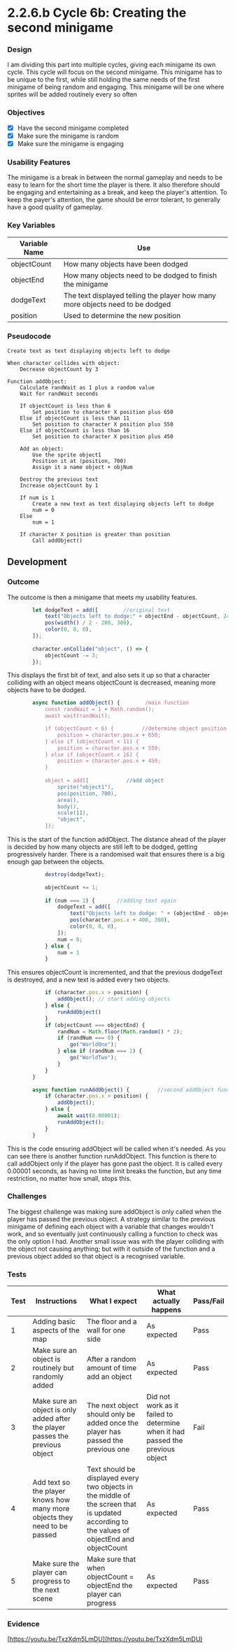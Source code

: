 # 2.2.6.b Cycle 6b: Creating the second minigame

### Design

&#x20;I am dividing this part into multiple cycles, giving each minigame its own cycle. This cycle will focus on the second minigame. This minigame has to be unique to the first, while still holding the same needs of the first minigame of being random and engaging. This minigame will be one where sprites will be added routinely every so often

### Objectives

* [x] Have the second minigame completed
* [x] Make sure the minigame is random&#x20;
* [x] Make sure the minigame is engaging

### Usability Features

The minigame is a break in between the normal gameplay and needs to be easy to learn for the short time the player is there. It also therefore should be engaging and entertaining as a break, and keep the player's attention. To keep the payer's attention, the game should be error tolerant, to generally have a good quality of gameplay.

### Key Variables

| Variable Name | Use                                                                           |
| ------------- | ----------------------------------------------------------------------------- |
| objectCount   | How many objects have been dodged                                             |
| objectEnd     | How many objects need to be dodged to finish the minigame                     |
| dodgeText     | The text displayed telling the player how many more objects need to be dodged |
| position      | Used to determine the new position                                            |

### Pseudocode

```
Create text as text displaying objects left to dodge 

When character collides with object:
    Decrease objectCount by 3

Function addObject:
    Calculate randWait as 1 plus a random value
    Wait for randWait seconds

    If objectCount is less than 6
        Set position to character X position plus 650
    Else if objectCount is less than 11
        Set position to character X position plus 550
    Else if objectCount is less than 16
        Set position to character X position plus 450

    Add an object:
        Use the sprite object1
        Position it at (position, 700)
        Assign it a name object + objNum

    Destroy the previous text
    Increase objectCount by 1

    If num is 1
        Create a new text as text displaying objects left to dodge 
        num = 0
    Else
        num = 1   

    If character X position is greater than position
        Call addObject()
```

## Development

### Outcome

The outcome is then a minigame that meets my usability features.

```javascript
        let dodgeText = add([        //original text
            text("Objects left to dodge:" + objectEnd - objectCount, 24),
            pos(width() / 2 - 200, 300),
            color(0, 0, 0),
        ]);
        
        character.onCollide("object", () => {
            objectCount -= 3;
        });
```

This displays the first bit of text, and also sets it up so that a character colliding with an object means objectCount is decreased, meaning more objects have to be dodged.

```javascript
        async function addObject() {        /main function
            const randWait = 1 + Math.random();
            await wait(randWait);

            if (objectCount < 6) {         //determine object position
                position = character.pos.x + 650;
            } else if (objectCount < 11) {
                position = character.pos.x + 550;
            } else if (objectCount < 16) {
                position = character.pos.x + 450;
            }
            
            object = add([            //add object
                sprite("object1"),
                pos(position, 700), 
                area(),
                body(),
                scale(11),
                "object", 
            ]);
```

This is the start of the function addObject. The distance ahead of the player is decided by how many objects are still left to be dodged, getting progressively harder. There is a randomised wait that ensures there is a big enough gap between the objects.

```javascript
            destroy(dodgeText);
            
            objectCount += 1;
            
            if (num === 1) {       //adding text again
                dodgeText = add([
                    text("Objects left to dodge: " + (objectEnd - objectCount), 24),
                    pos(character.pos.x + 400, 300),
                    color(0, 0, 0),
                ]);
                num = 0;
            } else {
                num = 1
            }
```

This ensures objectCount is incremented, and that the previous dodgeText is destroyed, and a new text is added every two objects.&#x20;

```javascript
            if (character.pos.x > position) {
                addObject(); // start adding objects
            } else {
                runAddObject()
            }
            if (objectCount === objectEnd) {
                randNum = Math.floor(Math.random() * 2);
                if (randNum === 0) {
                    go("WorldOne");
                } else if (randNum === 1) {
                    go("WorldTwo");
                }
            }  
        }

        async function runAddObject() {         //second addObject function 
            if (character.pos.x > position) {
                addObject(); 
            } else {
                await wait(0.00001);
                runAddObject();
            }
        }
```

This is the code ensuring addObject will be called when it's needed. As you can see there is another function runAddObject. This function is there to call addObject only if the player has gone past the object. It is called every 0.00001 seconds, as having no time limit breaks the function, but any time restriction, no matter how small, stops this.

### Challenges

The biggest challenge was making sure addObject is only called when the player has passed the previous object. A strategy similar to the previous minigame of defining each object with a variable that changes wouldn't work, and so eventually just continuously calling a function to check was the only option I had. Another small issue was with the player colliding with the object not causing anything; but with it outside of the function and a previous object added so that object is a recognised variable.

### Tests

| Test | Instructions                                                                  | What I expect                                                                                                                               | What actually happens                                                         | Pass/Fail |
| ---- | ----------------------------------------------------------------------------- | ------------------------------------------------------------------------------------------------------------------------------------------- | ----------------------------------------------------------------------------- | --------- |
| 1    | Adding basic aspects of the map                                               | The floor and a wall for one side                                                                                                           | As expected                                                                   | Pass      |
| 2    | Make sure an object is routinely but randomly added                           | After a random amount of time add an object                                                                                                 | As expected                                                                   | Pass      |
| 3    | Make sure an object is only added after the player passes the previous object | The next object should only be added once the player has passed the previous one                                                            | Did not work as it failed to determine when it had passed the previous object | Fail      |
| 4    | Add text so the player  knows how many more objects they need to be passed    | Text should be displayed every two objects in the middle of the screen that is updated according to the values of objectEnd and objectCount | As expected                                                                   | Pass      |
| 5    | Make sure the player can progress to the next scene                           | Make sure that when objectCount = objectEnd the player can progress                                                                         | As expected                                                                   | Pass      |

### Evidence

[https://youtu.be/TxzXdm5LmDU](https://youtu.be/TxzXdm5LmDU)
